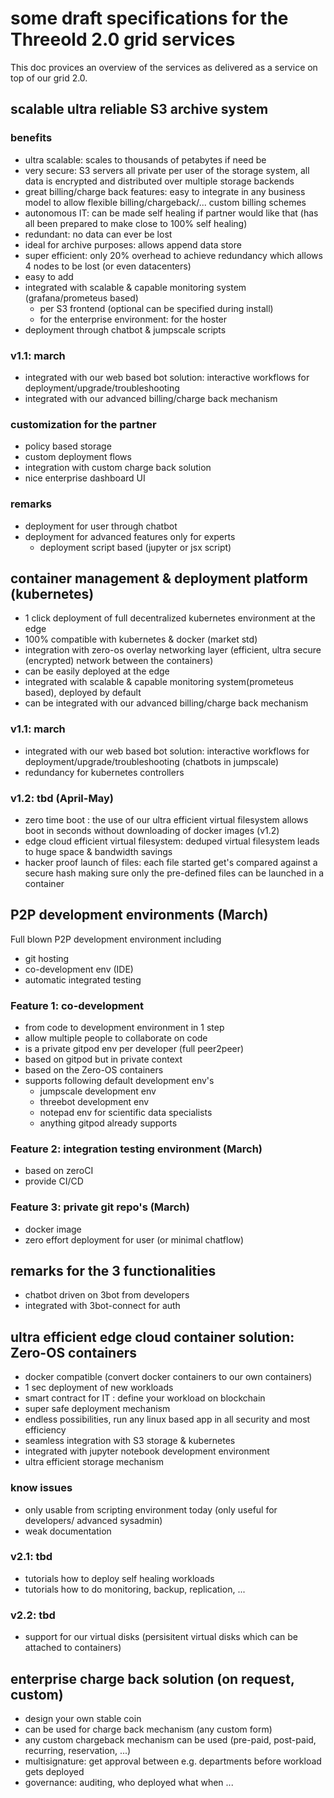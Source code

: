 
# some draft specifications for the Threeold 2.0 grid services

This doc provices an overview of the services as delivered as a service on top of our grid 2.0.

## scalable ultra reliable S3 archive system

### benefits

- ultra scalable: scales to thousands of petabytes if need be
- very secure: S3 servers all private per user of the storage system, all data is encrypted and distributed over multiple storage backends
- great billing/charge back features: easy to integrate in any business model to allow flexible billing/chargeback/... custom billing schemes
- autonomous IT: can be made self healing if partner would like that (has all been prepared to make close to 100% self healing)
- redundant: no data can ever be lost
- ideal for archive purposes: allows append data store
- super efficient: only 20% overhead to achieve redundancy which allows 4 nodes to be lost (or even datacenters)
- easy to add 
- integrated with scalable & capable monitoring system (grafana/prometeus based)
    - per S3 frontend (optional can be specified during install)
    - for the enterprise  environment: for the hoster
- deployment through chatbot & jumpscale scripts

### v1.1: march

- integrated with our web based bot solution: interactive workflows for deployment/upgrade/troubleshooting
- integrated with our advanced billing/charge back mechanism

### customization for the partner

- policy based storage
- custom deployment flows
- integration with custom charge back solution
- nice enterprise dashboard UI

### remarks

- deployment for user through chatbot
- deployment for advanced features only for experts
    - deployment script based (jupyter or jsx script)

## container management & deployment platform (kubernetes)

- 1 click deployment of full decentralized kubernetes environment at the edge
- 100% compatible with kubernetes & docker (market std)
- integration with zero-os overlay networking layer (efficient, ultra secure (encrypted) network between the containers)
- can be easily deployed at the edge
- integrated with scalable & capable monitoring system(prometeus based), deployed by default
- can be integrated with our advanced billing/charge back mechanism

### v1.1: march

- integrated with our web based bot solution: interactive workflows for deployment/upgrade/troubleshooting (chatbots in jumpscale)
- redundancy for kubernetes controllers

### v1.2: tbd (April-May)

- zero time boot : the use of our ultra efficient virtual filesystem allows boot in seconds without downloading of docker images (v1.2)
- edge cloud efficient virtual filesystem: deduped virtual filesystem leads to huge space & bandwidth savings
- hacker proof launch of files: each file started get's compared against a secure hash making sure only the pre-defined files can be launched in a container

## P2P development environments (March)

Full blown P2P development environment including

- git hosting
- co-development env (IDE)
- automatic integrated testing

### Feature 1: co-development

- from code to development environment in 1 step
- allow multiple people to collaborate on code
- is a private gitpod env per developer (full peer2peer)
- based on gitpod but in private context
- based on the Zero-OS containers
- supports following default development env's
    - jumpscale development env
    - threebot development env
    - notepad env for scientific data specialists
    - anything gitpod already supports

### Feature 2: integration testing environment (March)

- based on zeroCI 
- provide CI/CD

### Feature 3: private git repo's (March)

- docker image
- zero effort deployment for user (or minimal chatflow)

## remarks for the 3 functionalities

- chatbot driven on 3bot from developers 
- integrated with 3bot-connect for auth



## ultra efficient edge cloud container solution: Zero-OS containers

- docker compatible (convert docker containers to our own containers)
- 1 sec deployment of new workloads
- smart contract for IT : define your workload on blockchain
- super safe deployment mechanism
- endless possibilities, run any linux based app in all security and most efficiency
- seamless integration with S3 storage & kubernetes
- integrated with jupyter notebook development environment
- ultra efficient storage mechanism 

### know issues

- only usable from scripting environment today (only useful for developers/ advanced sysadmin)
- weak documentation 

### v2.1: tbd

- tutorials how to deploy self healing workloads
- tutorials how to do monitoring, backup, replication, ...

### v2.2: tbd

- support for our virtual disks (persisitent virtual disks which can be attached to containers)

## enterprise charge back solution (on request, custom)

- design your own stable coin 
- can be used for charge back mechanism (any custom form)
- any custom chargeback mechanism can be used (pre-paid, post-paid, recurring, reservation, ...)
- multisignature: get approval between e.g. departments before workload gets deployed
- governance: auditing, who deployed what when ...

